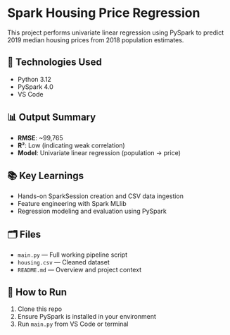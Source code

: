 # Spark Housing Price Regression

This project performs univariate linear regression using PySpark to predict 2019 median housing prices from 2018 population estimates.

## 🔧 Technologies Used
- Python 3.12
- PySpark 4.0
- VS Code

## 📊 Output Summary
- **RMSE**: ~99,765  
- **R²**: Low (indicating weak correlation)  
- **Model**: Univariate linear regression (population → price)

## 📚 Key Learnings
- Hands-on SparkSession creation and CSV data ingestion  
- Feature engineering with Spark MLlib  
- Regression modeling and evaluation using PySpark

## 🗂 Files
- `main.py` — Full working pipeline script  
- `housing.csv` — Cleaned dataset  
- `README.md` — Overview and project context

## 🧪 How to Run
1. Clone this repo  
2. Ensure PySpark is installed in your environment  
3. Run `main.py` from VS Code or terminal  
